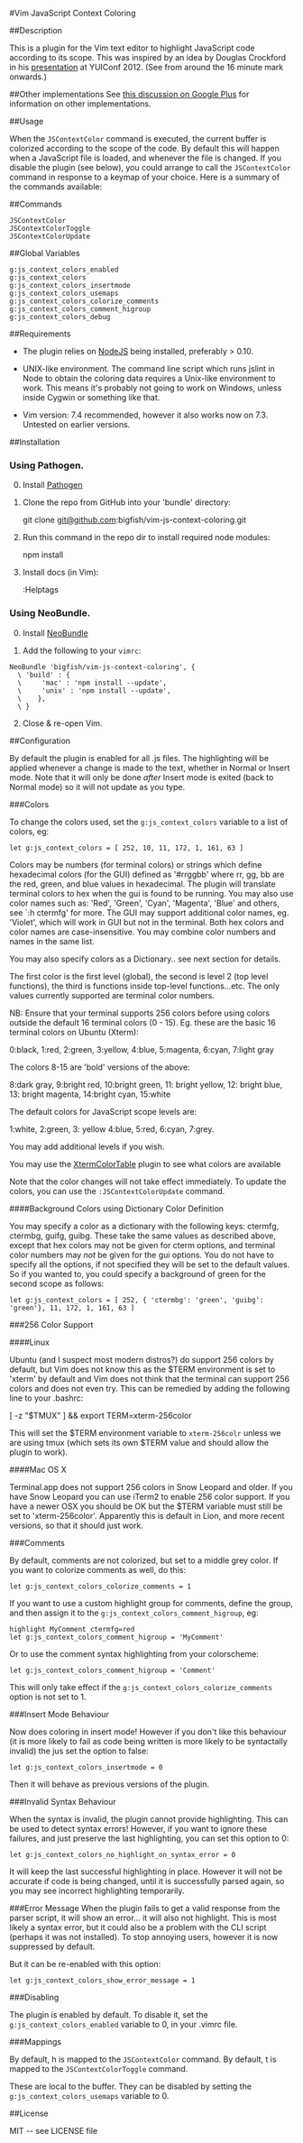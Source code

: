 #Vim JavaScript Context Coloring

##Description

This is a plugin for the Vim text editor to highlight JavaScript code 
according to its scope. This was inspired by an idea by Douglas Crockford
in his [presentation](http://www.youtube.com/watch?v=dkZFtimgAcM) at YUIConf 2012.
(See from around the 16 minute mark onwards.) 

##Other implementations
See [this discussion on Google Plus](https://plus.google.com/118095276221607585885/posts/FzKnHk96m2C)
for information on other implementations.

##Usage

When the `JSContextColor` command is executed, the current buffer is colorized
according to the scope of the code. By default this will happen when a JavaScript
file is loaded, and whenever the file is changed. If you disable the plugin (see below),
you could arrange to call the `JSContextColor` command in response to a keymap of
your choice. Here is a summary of the commands available:

##Commands

    JSContextColor
    JSContextColorToggle
    JSContextColorUpdate

##Global Variables

    g:js_context_colors_enabled
    g:js_context_colors
    g:js_context_colors_insertmode
    g:js_context_colors_usemaps
    g:js_context_colors_colorize_comments
    g:js_context_colors_comment_higroup
    g:js_context_colors_debug

##Requirements

* The plugin relies on [NodeJS](http://nodejs.org/) being installed, preferably > 0.10.

* UNIX-like environment. The command line script which runs jslint in Node to obtain the coloring data 
requires a Unix-like environment to work. This means it's probably not going to work
on Windows, unless inside Cygwin or something like that. 

* Vim version: 7.4 recommended, however it also works now on 7.3. Untested on earlier versions. 

##Installation

### Using Pathogen.

0. Install [Pathogen](https://github.com/tpope/vim-pathogen)

1. Clone the repo from GitHub into your 'bundle' directory:

    git clone git@github.com:bigfish/vim-js-context-coloring.git

2. Run this command in the repo dir to install required node modules:

    npm install

3. Install docs (in Vim):

    :Helptags

### Using NeoBundle.

0. Install [NeoBundle](https://github.com/Shougo/neobundle.vim#quick-start)

1. Add the following to your `vimrc`:

```VimL
NeoBundle 'bigfish/vim-js-context-coloring', {
  \ 'build' : {
  \     'mac' : 'npm install --update',
  \     'unix' : 'npm install --update',
  \    },
  \ }
```

2. Close & re-open Vim.

##Configuration

By default the plugin is enabled for all .js files. The highlighting will be applied
whenever a change is made to the text, whether in Normal or Insert mode. Note that it
will only be done *after* Insert mode is exited (back to Normal mode) so it will not 
update as you type.

###Colors

To change the colors used, set the `g:js_context_colors` variable to a list of colors, eg:

	let g:js_context_colors = [ 252, 10, 11, 172, 1, 161, 63 ]

Colors may be numbers (for terminal colors) or strings which define hexadecimal colors (for the GUI) 
defined as '#rrggbb' where rr, gg, bb are the red, green, and blue values in hexadecimal. The plugin
will translate terminal colors to hex when the gui is found to be running. You may also use color names
such as: 'Red', 'Green', 'Cyan', 'Magenta', 'Blue' and others, see `:h ctermfg' for more. The GUI may
support additional color names, eg. 'Violet', which will work in GUI but not in the terminal. Both hex
colors and color names are case-insensitive. You may combine color numbers and names in the same list.

You may also specify colors as a Dictionary.. see next section for details.

The first color is the first level (global), the second is level 2 (top level
functions), the third is functions inside top-level functions...etc. The only 
values currently supported are terminal color numbers.

NB: Ensure that your terminal supports 256 colors before using colors
outside the default 16 terminal colors (0 - 15). Eg. these are the basic 16 terminal colors
on Ubuntu (Xterm):

0:black, 1:red, 2:green, 3:yellow, 4:blue, 5:magenta, 6:cyan, 7:light gray

The colors 8-15 are 'bold' versions of the above:

8:dark gray, 9:bright red, 10:bright green, 11: bright yellow, 12: bright blue,
13: bright magenta, 14:bright cyan, 15:white

The default colors for JavaScript scope levels are:

1:white, 2:green, 3: yellow 4:blue, 5:red, 6:cyan, 7:grey.

You may add additional levels if you wish. 

You may use the [XtermColorTable](http://www.vim.org/scripts/script.php?script_id=3412) plugin to see what colors are available

Note that the color changes will not take effect immediately. To update the colors, you
can use the `:JSContextColorUpdate` command.

####Background Colors using Dictionary Color Definition

You may specify a color as a dictionary with the following keys: ctermfg, ctermbg, guifg, guibg. These
take the same values as described above, except that hex colors may not be given for cterm options, and
terminal color numbers may *not* be given for the gui options. You do not have to specify all the options,
if not specified they will be set to the default values. So if you wanted to, you could specify a background
of green for the second scope as follows:

    let g:js_context_colors = [ 252, { 'ctermbg': 'green', 'guibg': 'green'}, 11, 172, 1, 161, 63 ]

###256 Color Support

####Linux

Ubuntu (and I suspect most modern distros?) do support 256 colors by default, but Vim does not know this
as the $TERM environment is set to 'xterm' by default and Vim does not think that the terminal can support 
256 colors and does not even try. This can be remedied by adding the following line to your .bashrc:

   [ -z "$TMUX" ] && export TERM=xterm-256color

This will set the $TERM environment variable to `xterm-256colr` unless we are using tmux (which sets its own $TERM value and should allow the plugin to work).

####Mac OS X

Terminal.app does not support 256 colors in Snow Leopard and older. If you have Snow Leopard you can use iTerm2
 to enable 256 color support. If you have a newer OSX you should be OK but the $TERM variable must still be 
 set to 'xterm-256color'. Apparently this is default in Lion, and more recent versions, so that it should just work.

###Comments

By default, comments are not colorized, but set to a middle grey color. If
you want to colorize comments as well, do this:

	let g:js_context_colors_colorize_comments = 1

If you want to use a custom highlight group for comments, define the group,
and then assign it to the `g:js_context_colors_comment_higroup`, eg:

	highlight MyComment ctermfg=red
	let g:js_context_colors_comment_higroup = 'MyComment'

Or to use the comment syntax highlighting from your colorscheme:

	let g:js_context_colors_comment_higroup = 'Comment'

This will only take effect if the `g:js_context_colors_colorize_comments` option
is not set to 1.

###Insert Mode Behaviour

Now does coloring in insert mode! However if you don't like this behaviour (it is 
more likely to fail as code being written is more likely to be syntactally invalid)
the jus set the option to false:

	let g:js_context_colors_insertmode = 0

Then it will behave as previous versions of the plugin.

###Invalid Syntax Behaviour

When the syntax is invalid, the plugin cannot provide highlighting.
This can be used to detect syntax errors! However, if you want to
ignore these failures, and just preserve the last highlighting,
you can set this option to 0:

	let g:js_context_colors_no_highlight_on_syntax_error = 0

It will keep the last successful highlighting in place. However it will
not be accurate if code is being changed, until it is successfully parsed again,
so you may see incorrect highlighting temporarily.

###Error Message
When the plugin fails to get a valid response from the parser script, it
will show an error... it will also not highlight. This is most likely a syntax error,
but it could also be a problem with the CLI script (perhaps it was not installed).
To stop annoying users, however it is now suppressed by default.

But it can be re-enabled with this option:

	let g:js_context_colors_show_error_message = 1

###Disabling

The plugin is enabled by default. To disable it, set the `g:js_context_colors_enabled` variable
to 0, in your .vimrc file.

###Mappings

By default, <localleader>h is mapped to the `JSContextColor` command.
By default, <localleader>t is mapped to the `JSContextColorToggle` command.

These are local to the buffer. They can be disabled by setting the `g:js_context_colors_usemaps` variable to 0.

##License

MIT -- see LICENSE file
